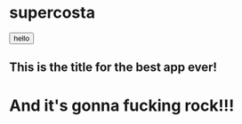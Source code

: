 # supercosta
<html>
<div>
<button>hello</button>
<h2> This is the title for the best app ever!</h2>
<h1>And it's gonna fucking rock!!!</h1>
</div>
</html>
